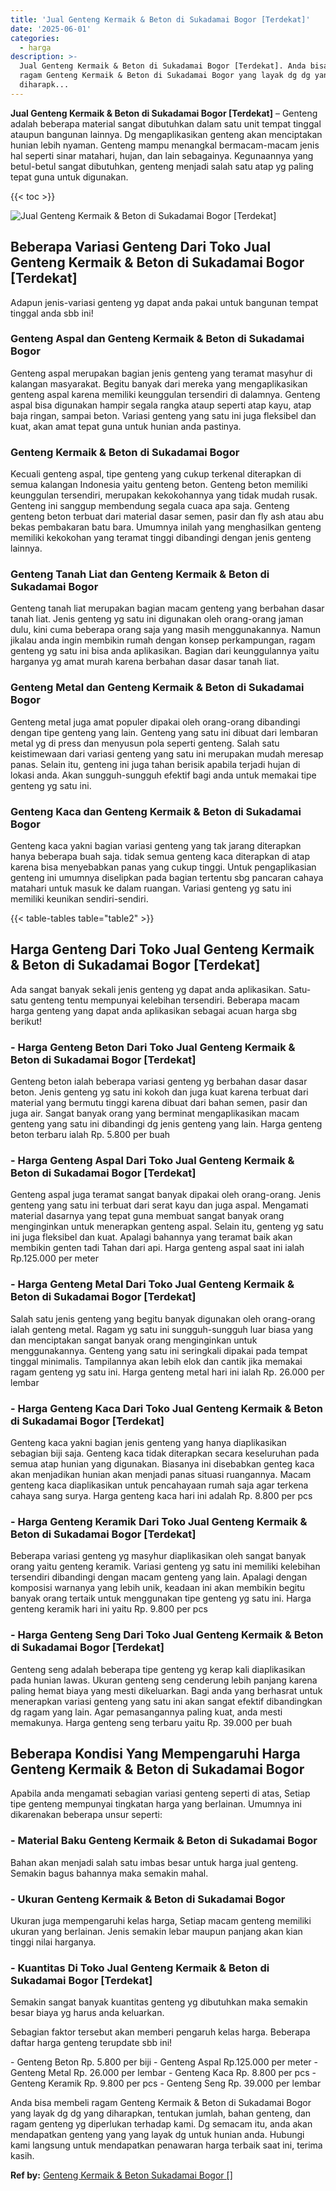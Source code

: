 ```yaml
---
title: 'Jual Genteng Kermaik & Beton di Sukadamai Bogor [Terdekat]'
date: '2025-06-01'
categories:
  - harga
description: >-
  Jual Genteng Kermaik & Beton di Sukadamai Bogor [Terdekat]. Anda bisa membeli
  ragam Genteng Kermaik & Beton di Sukadamai Bogor yang layak dg dg yang
  diharapk...
---
```


**Jual Genteng Kermaik & Beton di Sukadamai Bogor \[Terdekat\]** – Genteng adalah beberapa material sangat dibutuhkan dalam satu unit tempat tinggal ataupun bangunan lainnya. Dg mengaplikasikan genteng akan menciptakan hunian lebih nyaman. Genteng mampu menangkal bermacam-macam jenis hal seperti sinar matahari, hujan, dan lain sebagainya. Kegunaannya yang betul-betul sangat dibutuhkan, genteng menjadi salah satu atap yg paling tepat guna untuk digunakan.

{{< toc >}}

![Jual Genteng Kermaik & Beton di Sukadamai Bogor [Terdekat]](/images/genteng-minimalis-murah29.png)

## Beberapa Variasi Genteng Dari Toko Jual Genteng Kermaik & Beton di Sukadamai Bogor \[Terdekat\]

Adapun jenis-variasi genteng yg dapat anda pakai untuk bangunan tempat tinggal anda sbb ini!

### Genteng Aspal dan Genteng Kermaik & Beton di Sukadamai Bogor

Genteng aspal merupakan bagian jenis genteng yang teramat masyhur di kalangan masyarakat. Begitu banyak dari mereka yang mengaplikasikan genteng aspal karena memiliki keunggulan tersendiri di dalamnya. Genteng aspal bisa digunakan hampir segala rangka ataup seperti atap kayu, atap baja ringan, sampai beton. Variasi genteng yang satu ini juga fleksibel dan kuat, akan amat tepat guna untuk hunian anda pastinya.

### Genteng Kermaik & Beton di Sukadamai Bogor

Kecuali genteng aspal, tipe genteng yang cukup terkenal diterapkan di semua kalangan Indonesia yaitu genteng beton. Genteng beton memiliki keunggulan tersendiri, merupakan kekokohannya yang tidak mudah rusak. Genteng ini sanggup membendung segala cuaca apa saja. Genteng genteng beton terbuat dari material dasar semen, pasir dan fly ash atau abu bekas pembakaran batu bara. Umumnya inilah yang menghasilkan genteng memiliki kekokohan yang teramat tinggi dibandingi dengan jenis genteng lainnya.

### Genteng Tanah Liat dan Genteng Kermaik & Beton di Sukadamai Bogor

Genteng tanah liat merupakan bagian macam genteng yang berbahan dasar tanah liat. Jenis genteng yg satu ini digunakan oleh orang-orang jaman dulu, kini cuma beberapa orang saja yang masih menggunakannya. Namun jikalau anda ingin membikin rumah dengan konsep perkampungan, ragam genteng yg satu ini bisa anda aplikasikan. Bagian dari keunggulannya yaitu harganya yg amat murah karena berbahan dasar dasar tanah liat.

### Genteng Metal dan Genteng Kermaik & Beton di Sukadamai Bogor

Genteng metal juga amat populer dipakai oleh orang-orang dibandingi dengan tipe genteng yang lain. Genteng yang satu ini dibuat dari lembaran metal yg di press dan menyusun pola seperti genteng. Salah satu keistimewaan dari variasi genteng yang satu ini merupakan mudah meresap panas. Selain itu, genteng ini juga tahan berisik apabila terjadi hujan di lokasi anda. Akan sungguh-sungguh efektif bagi anda untuk memakai tipe genteng yg satu ini.

### Genteng Kaca dan Genteng Kermaik & Beton di Sukadamai Bogor

Genteng kaca yakni bagian variasi genteng yang tak jarang diterapkan hanya beberapa buah saja. tidak semua genteng kaca diterapkan di atap karena bisa menyebabkan panas yang cukup tinggi. Untuk pengaplikasian genteng ini umumnya diselipkan pada bagian tertentu sbg pancaran cahaya matahari untuk masuk ke dalam ruangan. Variasi genteng yg satu ini memiliki keunikan sendiri-sendiri.

{{< table-tables table="table2" >}}

## Harga Genteng Dari Toko Jual Genteng Kermaik & Beton di Sukadamai Bogor \[Terdekat\]

Ada sangat banyak sekali jenis genteng yg dapat anda aplikasikan. Satu-satu genteng tentu mempunyai kelebihan tersendiri. Beberapa macam harga genteng yang dapat anda aplikasikan sebagai acuan harga sbg berikut!

### \- Harga Genteng Beton Dari Toko Jual Genteng Kermaik & Beton di Sukadamai Bogor \[Terdekat\]

Genteng beton ialah beberapa variasi genteng yg berbahan dasar dasar beton. Jenis genteng yg satu ini kokoh dan juga kuat karena terbuat dari material yang bermutu tinggi karena dibuat dari bahan semen, pasir dan juga air. Sangat banyak orang yang berminat mengaplikasikan macam genteng yang satu ini dibandingi dg jenis genteng yang lain. Harga genteng beton terbaru ialah Rp. 5.800 per buah

### \- Harga Genteng Aspal Dari Toko Jual Genteng Kermaik & Beton di Sukadamai Bogor \[Terdekat\]

Genteng aspal juga teramat sangat banyak dipakai oleh orang-orang. Jenis genteng yang satu ini terbuat dari serat kayu dan juga aspal. Mengamati material dasarnya yang tepat guna membuat sangat banyak orang menginginkan untuk menerapkan genteng aspal. Selain itu, genteng yg satu ini juga fleksibel dan kuat. Apalagi bahannya yang teramat baik akan membikin genten tadi Tahan dari api. Harga genteng aspal saat ini ialah Rp.125.000 per meter

### \- Harga Genteng Metal Dari Toko Jual Genteng Kermaik & Beton di Sukadamai Bogor \[Terdekat\]

Salah satu jenis genteng yang begitu banyak digunakan oleh orang-orang ialah genteng metal. Ragam yg satu ini sungguh-sungguh luar biasa yang dan menciptakan sangat banyak orang menginginkan untuk menggunakannya. Genteng yang satu ini seringkali dipakai pada tempat tinggal minimalis. Tampilannya akan lebih elok dan cantik jika memakai ragam genteng yg satu ini. Harga genteng metal hari ini ialah Rp. 26.000 per lembar

### \- Harga Genteng Kaca Dari Toko Jual Genteng Kermaik & Beton di Sukadamai Bogor \[Terdekat\]

Genteng kaca yakni bagian jenis genteng yang hanya diaplikasikan sebagian biji saja. Genteng kaca tidak diterapkan secara keseluruhan pada semua atap hunian yang digunakan. Biasanya ini disebabkan genteg kaca akan menjadikan hunian akan menjadi panas situasi ruangannya. Macam genteng kaca diaplikasikan untuk pencahayaan rumah saja agar terkena cahaya sang surya. Harga genteng kaca hari ini adalah Rp. 8.800 per pcs

### \- Harga Genteng Keramik Dari Toko Jual Genteng Kermaik & Beton di Sukadamai Bogor \[Terdekat\]

Beberapa variasi genteng yg masyhur diaplikasikan oleh sangat banyak orang yaitu genteng keramik. Variasi genteng yg satu ini memiliki kelebihan tersendiri dibandingi dengan macam genteng yang lain. Apalagi dengan komposisi warnanya yang lebih unik, keadaan ini akan membikin begitu banyak orang tertaik untuk menggunakan tipe genteng yg satu ini. Harga genteng keramik hari ini yaitu Rp. 9.800 per pcs

### \- Harga Genteng Seng Dari Toko Jual Genteng Kermaik & Beton di Sukadamai Bogor \[Terdekat\]

Genteng seng adalah beberapa tipe genteng yg kerap kali diaplikasikan pada hunian lawas. Ukuran genteng seng cenderung lebih panjang karena paling hemat biaya yang mesti dikeluarkan. Bagi anda yang berhasrat untuk menerapkan variasi genteng yang satu ini akan sangat efektif dibandingkan dg ragam yang lain. Agar pemasangannya paling kuat, anda mesti memakunya. Harga genteng seng terbaru yaitu Rp. 39.000 per buah

## Beberapa Kondisi Yang Mempengaruhi Harga Genteng Kermaik & Beton di Sukadamai Bogor

Apabila anda mengamati sebagian variasi genteng seperti di atas, Setiap tipe genteng mempunyai tingkatan harga yang berlainan. Umumnya ini dikarenakan beberapa unsur seperti:

### \- Material Baku Genteng Kermaik & Beton di Sukadamai Bogor

Bahan akan menjadi salah satu imbas besar untuk harga jual genteng. Semakin bagus bahannya maka semakin mahal.

### \- Ukuran Genteng Kermaik & Beton di Sukadamai Bogor

Ukuran juga mempengaruhi kelas harga, Setiap macam genteng memiliki ukuran yang berlainan. Jenis semakin lebar maupun panjang akan kian tinggi nilai harganya.

### \- Kuantitas Di Toko Jual Genteng Kermaik & Beton di Sukadamai Bogor \[Terdekat\]

Semakin sangat banyak kuantitas genteng yg dibutuhkan maka semakin besar biaya yg harus anda keluarkan.

Sebagian faktor tersebut akan memberi pengaruh kelas harga. Beberapa daftar harga genteng terupdate sbb ini!

\- Genteng Beton Rp. 5.800 per biji - Genteng Aspal Rp.125.000 per meter - Genteng Metal Rp. 26.000 per lembar - Genteng Kaca Rp. 8.800 per pcs - Genteng Keramik Rp. 9.800 per pcs - Genteng Seng Rp. 39.000 per lembar

Anda bisa membeli ragam Genteng Kermaik & Beton di Sukadamai Bogor yang layak dg dg yang diharapkan, tentukan jumlah, bahan genteng, dan ragam genteng yg diperlukan terhadap kami. Dg semacam itu, anda akan mendapatkan genteng yang yang layak dg untuk hunian anda. Hubungi kami langsung untuk mendapatkan penawaran harga terbaik saat ini, terima kasih.

**Ref by:**  [Genteng Kermaik & Beton  Sukadamai Bogor []](https://id.wikipedia.org/wiki/Genteng)
